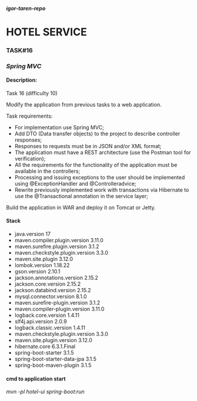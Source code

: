 #### _igor-taren-repo_

# HOTEL SERVICE

### TASK#16

### _Spring MVC_

#### Description:

Task 16 (difficulty 10)

Modify the application from previous tasks to a web application.

Task requirements:
- For implementation use Spring MVC;
- Add DTO (Data transfer objects) to the project to describe controller responses;
- Responses to requests must be in JSON and/or XML format;
- The application must have a REST architecture (use the Postman tool for verification);
- All the requirements for the functionality of the application must be available in the controllers;
- Processing and issuing exceptions to the user should be implemented using @ExceptionHandler and @Controlleradvice;
- Rewrite previously implemented work with transactions via Hibernate to use the @Transactional annotation in the 
  service layer;

Build the application in WAR and deploy it on Tomcat or Jetty.



#### Stack

- java.version 17
- maven.compiler.plugin.version 3.11.0
- maven.surefire.plugin.version 3.1.2
- maven.checkstyle.plugin.version 3.3.0
- maven.site.plugin 3.12.0
- lombok.version 1.18.22
- gson.version 2.10.1
- jackson.annotations.version 2.15.2
- jackson.core.version 2.15.2
- jackson.databind.version 2.15.2
- mysql.connector.version 8.1.0
- maven.surefire-plugin.version 3.1.2
- maven.compiler-plugin.version 3.11.0
- logback.core.version 1.4.11
- slf4j.api.version 2.0.9
- logback.classic.version 1.4.11
- maven.checkstyle.plugin.version 3.3.0
- maven.site.plugin.version 3.12.0
- hibernate.core 6.3.1.Final
- spring-boot-starter 3.1.5
- spring-boot-starter-data-jpa 3.1.5
- spring-boot-maven-plugin 3.1.5

#### cmd to application start

_mvn -pl hotel-ui spring-boot:run_ 